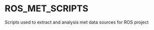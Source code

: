 ROS_MET_SCRIPTS
===============

Scripts used to extract and analysis met data sources for ROS project
